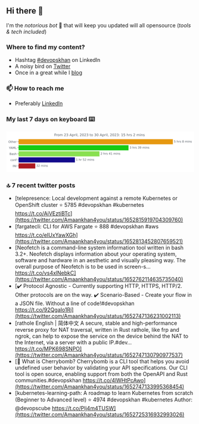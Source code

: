 <!--- [![Hits](https://hits.seeyoufarm.com/api/count/incr/badge.svg?url=https%3A%2F%2Fgithub.com%2Fakhan4u%2Fhit-counter&count_bg=%2379C83D&title_bg=%23555555&icon=&icon_color=%23E7E7E7&title=visits&edge_flat=false)](https://hits.seeyoufarm.com) --->

## Hi there 👋

I'm the _notorious bot_ 🤣 that will keep you updated will all opensource (_tools & tech included_) 

### Where to find my content?

* Hashtag [#devopskhan](https://www.linkedin.com/feed/hashtag/devopskhan) on LinkedIn
* A noisy bird on [Twitter](https://twitter.com/Amaankhan4you)
* Once in a great while I [blog](https://linuxparrot.netlify.app) 


### 📫 **How to reach me**

* Preferably [LinkedIn](https://www.linkedin.com/in/amaan-khan-linux-ninja)

### My last 7 days on keyboard ⌨️

<img src="https://github.com/akhan4u/akhan4u/blob/main/images/stat.svg" alt="Amaan's Wakatime Activity!"/>

### 🔝 7 recent twitter posts
<!-- DEVDOJO:START -->
- [telepresence: Local development against a remote Kubernetes or OpenShift cluster
⭐️ 5785
#devopskhan #kubernetes
https://t.co/AiVEztiBTc](https://twitter.com/Amaankhan4you/status/1652815919704309760)
- [fargatecli: CLI for AWS Fargate
⭐️ 888
#devopskhan #aws
https://t.co/eIUxYawXGh](https://twitter.com/Amaankhan4you/status/1652813452807659521)
- [Neofetch is a command-line system information tool written in bash 3.2+. Neofetch displays information about your operating system, software and hardware in an aesthetic and visually pleasing way. The overall purpose of Neofetch is to be used in screen-s… https://t.co/vs4xlNebkC](https://twitter.com/Amaankhan4you/status/1652762114635735040)
- [✔️ Protocol Agnostic - Currently supporting HTTP, HTTPS, HTTP/2. Other protocols are on the way. ✔️ Scenario-Based - Create your flow in a JSON file. Without a line of code!#devopskhan https://t.co/92QgaIo1Ri](https://twitter.com/Amaankhan4you/status/1652747136231002113)
- [rathole English | 简体中文 A secure, stable and high-performance reverse proxy for NAT traversal, written in Rust rathole, like frp and ngrok, can help to expose the service on the device behind the NAT to the Internet, via a server with a public IP.#dev… https://t.co/MPK698SNPO](https://twitter.com/Amaankhan4you/status/1652747130790977537)
- [🧨 What is Cherrybomb? Cherrybomb is a CLI tool that helps you avoid undefined user behavior by validating your API specifications. Our CLI tool is open source, enabling support from both the OpenAPI and Rust communities.#devopskhan https://t.co/4lWHtPcAwo](https://twitter.com/Amaankhan4you/status/1652747133995368454)
- [kubernetes-learning-path: A roadmap to learn Kubernetes from scratch &lpar;Beginner to Advanced level&rpar;
⭐️ 4974
#devopskhan #kubernetes
Author: @devopscube
https://t.co/PIj4m4TUSW](https://twitter.com/Amaankhan4you/status/1652725316932993026)
<!-- DEVDOJO:END -->

<!-- ![Amaan's GitHub stats](https://github-readme-stats.vercel.app/api?username=akhan4u&count_private=true&show_icons=true&hide=contribs) -->
